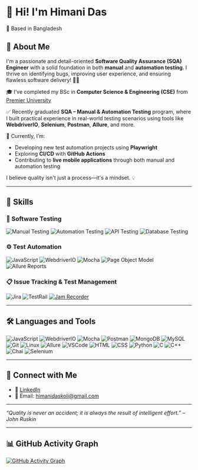 # 👋 Hi! I'm Himani Das

📍 Based in Bangladesh  

## 🎯 About Me
I'm a passionate and detail-oriented **Software Quality Assurance (SQA) Engineer** with a solid foundation in both **manual** and **automation testing**. I thrive on identifying bugs, improving user experience, and ensuring flawless software delivery! 🐞✨

🎓 I’ve completed my BSc in **Computer Science & Engineering (CSE)** from [Premier University](https://www.puc.ac.bd/)

✅ Recently graduated **SQA – Manual & Automation Testing** program, where I built practical experience in real-world testing scenarios using tools like **WebdriverIO**, **Selenium**, **Postman**, **Allure**, and more.

🚀 Currently, I’m:
- Developing new test automation projects using **Playwright**
- Exploring **CI/CD** with **GitHub Actions**
- Contributing to **live mobile applications** through both manual and automation testing

I believe quality isn't just a process—it's a mindset. 💡


---

## 🧠 Skills

### 🧪 Software Testing
![Manual Testing](https://img.shields.io/badge/-Manual%20Testing-239B56?style=for-the-badge)
![Automation Testing](https://img.shields.io/badge/-Automation%20Testing-F39C12?style=for-the-badge)
![API Testing](https://img.shields.io/badge/-API%20Testing-1F618D?style=for-the-badge&logo=postman)
![Database Testing](https://img.shields.io/badge/-Database%20Testing-7D3C98?style=for-the-badge&logo=mysql)

### ⚙️ Test Automation
![JavaScript](https://img.shields.io/badge/-JavaScript-black?style=for-the-badge&logo=javascript)
![WebdriverIO](https://img.shields.io/badge/-WebdriverIO-E10098?style=for-the-badge&logo=webdriverio)
![Mocha](https://img.shields.io/badge/-Mocha-8D6748?style=for-the-badge&logo=mocha)
![Page Object Model](https://img.shields.io/badge/-Page%20Object%20Model-34495E?style=for-the-badge)
![Allure Reports](https://img.shields.io/badge/-Allure%20Reports-8E44AD?style=for-the-badge)

### 📋 Issue Tracking & Test Management
![Jira](https://img.shields.io/badge/-Jira-0052CC?style=for-the-badge&logo=jira)
![TestRail](https://img.shields.io/badge/-TestRail-138D75?style=for-the-badge)
[![Jam Recorder](https://img.shields.io/badge/-Jam%20Recorder-FF4C00?style=for-the-badge&logo=googlechrome&logoColor=white)](https://chrome.google.com/webstore/detail/jam-recorder-screen-audi/baohinapilmjlhimobohjodohpdldama)


---

## 🛠️ Languages and Tools

![JavaScript](https://img.shields.io/badge/-JavaScript-black?logo=javascript)  ![WebdriverIO](https://img.shields.io/badge/-WebdriverIO-red?logo=webdriverio)  ![Mocha](https://img.shields.io/badge/-Mocha-brown?logo=mocha)  ![Postman](https://img.shields.io/badge/-Postman-orange?logo=postman)  ![MongoDB](https://img.shields.io/badge/-MongoDB-green?logo=mongodb)  ![MySQL](https://img.shields.io/badge/-MySQL-blue?logo=mysql)  ![Git](https://img.shields.io/badge/-Git-black?logo=git)  ![Linux](https://img.shields.io/badge/-Linux-black?logo=linux)  ![Allure](https://img.shields.io/badge/-Allure-purple?logo=allure)  ![VSCode](https://img.shields.io/badge/-VS%20Code-blue?logo=visual-studio-code)  ![HTML](https://img.shields.io/badge/-HTML-orange?logo=html5&logoColor=white)  ![CSS](https://img.shields.io/badge/-CSS-blue?logo=css3&logoColor=white)  ![Python](https://img.shields.io/badge/-Python-3776AB?logo=python&logoColor=white)  ![C](https://img.shields.io/badge/-C-00599C?logo=c&logoColor=white)  ![C++](https://img.shields.io/badge/-C++-00599C?logo=c%2B%2B&logoColor=white)  ![Chai](https://img.shields.io/badge/-Chai-A30701?logo=chai&logoColor=white)  ![Selenium](https://img.shields.io/badge/-Selenium-43B02A?logo=selenium&logoColor=white)

---

## 🤝 Connect with Me

- 💼 [LinkedIn](https://www.linkedin.com/in/himanidas08/)  
- 📧 Email: himanidaskoli@gmail.com  

---

_“Quality is never an accident; it is always the result of intelligent effort.” – John Ruskin_

---



## 📊 GitHub Activity Graph

[![GitHub Activity Graph](https://github-readme-activity-graph.vercel.app/graph?username=HimaniDas&theme=react&hide_border=true)](https://github.com/HimaniDas)
